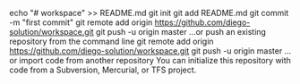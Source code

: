 echo "# workspace" >> README.md
git init
git add README.md
git commit -m "first commit"
git remote add origin https://github.com/diego-solution/workspace.git
git push -u origin master
…or push an existing repository from the command line
git remote add origin https://github.com/diego-solution/workspace.git
git push -u origin master
…or import code from another repository
You can initialize this repository with code from a Subversion, Mercurial, or TFS project.
